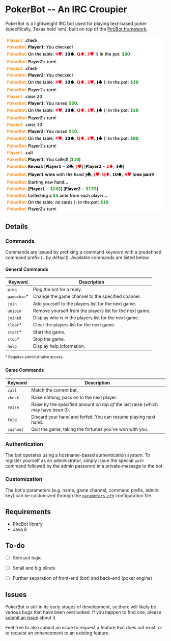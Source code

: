 PokerBot -- An IRC Croupier
===========================

PokerBot is a lightweight IRC bot used for playing text-based poker (specifically, Texas hold 'em), built on top of the [PircBot framework](http://www.jibble.org/pircbot.php).

![](misc/pokerbot_example_game.png)

Details
--------

### Commands

Commands are issued by prefixing a command keyword with a predefined command prefix (`.` by default). Available commands are listed below.

#### General Commands

Keyword | Description
--------|------------
`ping` | Ping the bot for a reply.
`gamechan`* | Change the game channel to the specified channel.
`join` | Add yourself to the players list for the next game.
`unjoin` | Remove yourself from the players list for the next game.
`joined` | Display who is in the players list for the next game.
`clear`* | Clear the players list for the next game.
`start`* | Start the game.
`stop`* | Stop the game.
`help` | Display help information.

<sup>* Requires administrative access.

#### Game Commands

Keyword | Description
--------|------------
`call` | Match the current bet.
`check` | Raise nothing, pass on to the next player.
`raise` | Raise by the specified amount *on top of* the last raise (which may have been 0).
`fold` | Discard your hand and forfeit. You can resume playing next hand.
`cashout` | Quit the game, taking the fortunes you've won with you.

### Authentication

The bot operates using a hostname-based authentication system. To register yourself as an administrator, simply issue the special `auth` command followed by the admin password in a private-message to the bot.

### Customization

The bot's parameters (e.g. name, game channel, command prefix, admin key) can be customized through the [`parameters.cfg`](parameters.cfg) configuration file.

Requirements
------------

- PircBot library
- Java 8


To-do
-----

- [ ] Side pot logic
- [ ] Small and big blinds
- [ ] Further separation of front-end (bot) and back-end (poker engine)


Issues
------

PokerBot is still in its early stages of development, so there will likely be various bugs that have been overlooked. If you happen to find one, please [submit an issue](https://github.com/arshajii/pokerbot/issues/new) about it.

Feel free to also submit an issue to request a feature that does not exist, or to request an enhancement to an existing feature.



